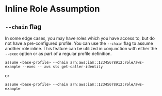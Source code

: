 # Inline Role Assumption

## `--chain` flag

In some edge cases, you may have roles which you have access to, but do not have a pre-configured profile. You can use the `--chain` flag to assume another role inline. This feature can be utilized in conjunction with either the `--exec` option or as part of a regular profile definition.

```
assume <base-profile> --chain arn:aws:iam::12345678912:role/aws-example --exec -- aws sts get-caller-identity
```

or

```
assume <base-profile> --chain arn:aws:iam::12345678912:role/aws-example
```
